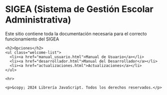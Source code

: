 <html lang="es">
<head>
  <meta charset="UTF-8">
  <meta name="viewport" content="width=device-width, initial-scale=1.0">
  <title>Manual de Ayuda - Librería JavaScript</title>
  <link rel="stylesheet" href="styles.css">
</head>
<body>
  <div class="container">
    <h1>SIGEA (Sistema de Gestión Escolar Administrativa)</h1>
    <p>Este sitio contiene toda la documentación necesaria para el correcto funcionamiento del SIGEA</p>

    <h2>Opciones</h2>
    <ul class="welcome-list">
      <li><a href="manual_usuario.html">Manual de Usuario</a></li>
      <li><a href="desarrollador.html">Manual del Desarrollador</a></li>
      <li><a href="actualizaciones.html">Actualizaciones</a></li>
    </ul>

    <hr>

    <p>&copy; 2024 Librería JavaScript. Todos los derechos reservados.</p>
  </div>
</body>
</html>
